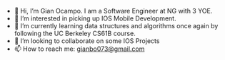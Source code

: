 - 👋 Hi, I’m Gian Ocampo. I am a Software Engineer at NG with 3 YOE.
- 👀 I’m interested in picking up IOS Mobile Development.
- 🌱 I’m currently learning data structures and algorithms once again by following the UC Berkeley CS61B course.
- 💞️ I’m looking to collaborate on some IOS Projects
- 📫 How to reach me: gianbo073@gmail.com

<!---
gianbot073/gianbot073 is a ✨ special ✨ repository because its `README.md` (this file) appears on your GitHub profile.
You can click the Preview link to take a look at your changes.
--->
